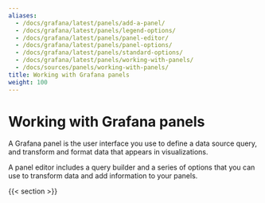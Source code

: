 ```yaml
---
aliases:
  - /docs/grafana/latest/panels/add-a-panel/
  - /docs/grafana/latest/panels/legend-options/
  - /docs/grafana/latest/panels/panel-editor/
  - /docs/grafana/latest/panels/panel-options/
  - /docs/grafana/latest/panels/standard-options/
  - /docs/grafana/latest/panels/working-with-panels/
  - /docs/sources/panels/working-with-panels/
title: Working with Grafana panels
weight: 100
---
```


# Working with Grafana panels

A Grafana panel is the user interface you use to define a data source query, and transform and format data that appears in visualizations.

A panel editor includes a query builder and a series of options that you can use to transform data and add information to your panels.

{{< section >}}
